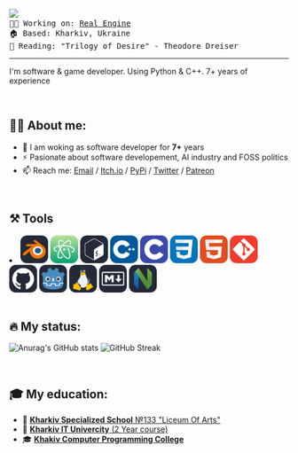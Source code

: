 <img align="left" src="https://raw.githubusercontent.com/MartinHeinz/MartinHeinz/master/wave.gif" width="200px"> <samp> <br>
  👨‍💻 Working on: [Real Engine](https://github.com/ivan-resetnikov-a/Real-Engine)<br>
  🏠 Based: Kharkiv, Ukraine<br>
  📖 Reading: "Trilogy of Desire" - Theodore Dreiser<br> 
</samp>

---

I'm software & game developer. Using Python & C++. 7+ years of experience<br>

<br>

## 🧑‍💻 About me:
* 🔭 I am woking as software developer for **7+** years
* ⚡ Pasionate about software developement, AI industry and FOSS politics
* 📫 Reach me: [Email](mailto:ivan.resetnikov.alpha@gmail.com) / [Itch.io](mailto:ivan.resetnikov.alpha@gmail.com) / [PyPi](https://pypi.org/user/LowRezCat/) / [Twitter](https://twitter.com/IvanResetikov) / [Patreon](https://www.patreon.com/user?u=84122364)

<br>

## ⚒️ Tools
<li style="padding-right: 10px">
<img src="https://github.com/tandpfun/skill-icons/blob/main/icons/Blender-Dark.svg" width=50>
<img src="https://github.com/tandpfun/skill-icons/blob/main/icons/Atom.svg" width=50>
<img src="https://github.com/tandpfun/skill-icons/blob/main/icons/Bash-Dark.svg" width=50>
<img src="https://github.com/tandpfun/skill-icons/blob/main/icons/CPP.svg" width=50>
<img src="https://github.com/tandpfun/skill-icons/blob/main/icons/C.svg" width=50>
<img src="https://github.com/tandpfun/skill-icons/blob/main/icons/CSS.svg" width=50>
<img src="https://github.com/tandpfun/skill-icons/blob/main/icons/HTML.svg" width=50>
<img src="https://github.com/tandpfun/skill-icons/blob/main/icons/Git.svg" width=50>
<img src="https://github.com/tandpfun/skill-icons/blob/main/icons/Github-Dark.svg" width=50>
<img src="https://github.com/tandpfun/skill-icons/blob/main/icons/Godot-Dark.svg" width=50>
<img src="https://github.com/tandpfun/skill-icons/blob/main/icons/Linux-Dark.svg" width=50>
<img src="https://github.com/tandpfun/skill-icons/blob/main/icons/Markdown-Dark.svg" width=50>
<img src="https://github.com/tandpfun/skill-icons/blob/main/icons/NeoVim-Dark.svg" width=50>
</li>

<br>

## 🔥 My status:
![Anurag's GitHub stats](https://github-readme-stats.vercel.app/api?username=ivan-resetnikov-a&show_icons=true&theme=dracula)
![GitHub Streak](http://github-readme-streak-stats.herokuapp.com?user=ivan-resetnikov-a&theme=dracula)

<br>

## 🎓 My education:
* 🏫 [**Kharkiv Specialized School** №133 "Liceum Of Arts"](https://mon.gov.ua/ua)
* 🎒 [**Kharkiv IT Univercity** (2 Year course)](https://ituniver.com/online-learning/about)
* 🎓 [**Khakiv Computer Programming College**](https://khpcc.com/)
